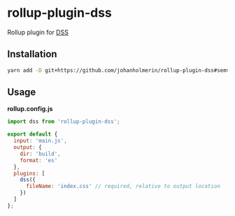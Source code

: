 # rollup-plugin-dss

Rollup plugin for [DSS](https://dss-lang.com)

## Installation

```sh
yarn add -D git+https://github.com/johanholmerin/rollup-plugin-dss#semver:^0.1.0-beta.0
```

## Usage

**rollup.config.js**

```javascript
import dss from 'rollup-plugin-dss';

export default {
  input: 'main.js',
  output: {
    dir: 'build',
    format: 'es'
  },
  plugins: [
    dss({
      fileName: 'index.css' // required, relative to output location
    })
  ]
};
```
